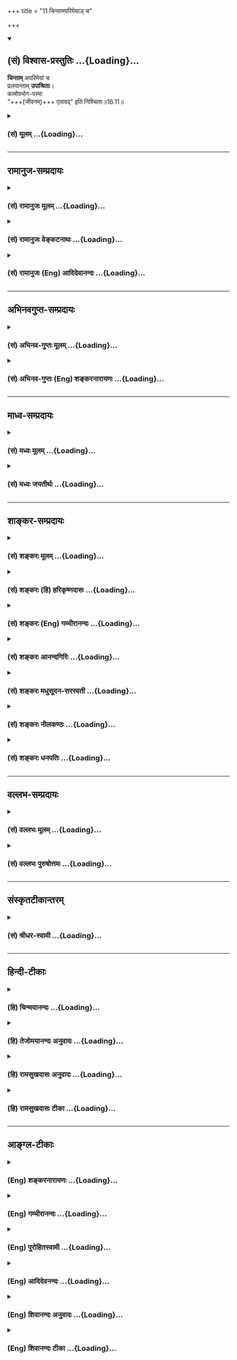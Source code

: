 +++
title = "11 चिन्तामपरिमेयाञ् च"

+++
<div class="js_include" newlevelforh1="2" title="(सं) विश्वास-प्रस्तुतिः" unfilled url="/purANam_vaiShNavam/mahAbhAratam/06-bhIShma-parva/03-bhagavad-gItA-parva/saMskRtam/vishvAsa-prastutiH/16_daivAsura-sampad-vib/11_chintAmaparimeyA~.md">
<details open><summary><h2>(सं) विश्वास-प्रस्तुतिः ...{Loading}...</h2></summary>

**चिन्ताम्** अपरिमेयां च  
प्रलयान्ताम् **उपाश्रिताः**।  
कामोपभोग-परमा  
"+++(जीवनम्)+++ एतावद्" इति निश्चिताः॥16.11॥
</details>
</div>
<div class="js_include collapsed" newlevelforh1="3" title="(सं) मूलम्" unfilled url="/purANam_vaiShNavam/mahAbhAratam/06-bhIShma-parva/03-bhagavad-gItA-parva/saMskRtam/mUlam/16_daivAsura-sampad-vib/11_chintAmaparimeyA~.md">
<details><summary><h3>(सं) मूलम् ...{Loading}...</h3></summary>

चिन्तामपरिमेयां च प्रलयान्तामुपाश्रिताः।  
कामोपभोगपरमा एतावदिति निश्चिताः।।16.11।।
</details>
</div>


_________________
## रामानुज-सम्प्रदायः
<div class="js_include collapsed" newlevelforh1="3" title="(सं) रामानुजः मूलम्" unfilled url="/purANam_vaiShNavam/mahAbhAratam/06-bhIShma-parva/03-bhagavad-gItA-parva/saMskRtam/rAmAnujaH/mUlam/16_daivAsura-sampad-vib/11_chintAmaparimeyA~.md">
<details><summary><h3>(सं) रामानुजः मूलम् ...{Loading}...</h3></summary>

।।16.11।। अद्य श्वो वा मुमूर्षवः **चिन्ताम् अपरिमेयां च** अपरिच्छेद्यां
**प्रलयान्तां** प्राकृतप्रलयावधिकालसाध्यविषयाम् **उपाश्रिताः।** तथा
**कामोपभोगपरमाः** कामोपभोग एव परमपुरुषार्थः; इति मन्वानाः। **एतावद् इति
निश्चिताः;** इतः अधिकः पुरुषार्थो न विद्यते इति संजातनिश्चयाः।

</details>
</div>
<div class="js_include collapsed" newlevelforh1="3" title="(सं) रामानुजः वेङ्कटनाथः" unfilled url="/purANam_vaiShNavam/mahAbhAratam/06-bhIShma-parva/03-bhagavad-gItA-parva/saMskRtam/rAmAnujaH/venkaTanAthaH/16_daivAsura-sampad-vib/11_chintAmaparimeyA~.md">
<details><summary><h3>(सं) रामानुजः वेङ्कटनाथः ...{Loading}...</h3></summary>

  
  
।।16.11।। एवं प्रवर्तकानामुपर्युपरिमनोविकारादय उच्यन्ते --
चिन्तामपरिमेयामित्यादिभिः। अशक्यविषयवृथाप्रयासव्यञ्जनायाऽऽहअद्य श्वो
वेति। अपरिमेयाम् इत्यसङ्ख्येयविषयत्वेनानन्तशाखत्वं विवक्षितमित्याह --
अपरिच्छेद्यामिति। प्रलयान्ताम् इत्यत्र शरीरपातावधिकत्वोक्तिर्मन्दा
अनन्तकालसाध्यमल्पकालेन सिसाधयिषन्तीति तु व्यामोहातिशयख्यापनेन
सप्रयोजनमिदम् प्रलयशब्दश्च प्रसिद्धतमविषय उचितः चिन्तयितॄणां
पुरुषाणामाप्रलयस्थायित्वाभावाच्चिन्तायाः स्वरूपेण प्रलयान्तत्वं
चायुक्तमित्यभिप्रायेणाऽऽहप्राकृतप्रलयावधिकालसाध्यविषयामिति। असङ्ख्येयेषु
चिन्ताविषयेष्वेकैकोऽपि दुस्साध्य इति भावः। प्रयोजनतयाऽभिमतेषु कामोपभोग
एव परमो येषां तेऽत्र कामोपभोगपरमाः तदाहकामोपभोग एवेति।
स्वर्गापवर्गप्रतिषेधार्थ एतावच्छब्द इत्याह -- इतोऽधिक इति। सञ्जातनिश्चया
इति। अत्र निश्चितशब्देभुक्ता ब्राह्मणाः इतिवत्कर्तरि क्त इति भावः।  
  

</details>
</div>
<div class="js_include collapsed" newlevelforh1="3" title="(सं) रामानुजः (Eng) आदिदेवानन्दः" unfilled url="/purANam_vaiShNavam/mahAbhAratam/06-bhIShma-parva/03-bhagavad-gItA-parva/saMskRtam/rAmAnujaH/english/AdidevAnandaH/16_daivAsura-sampad-vib/11_chintAmaparimeyA~.md">
<details><summary><h3>(सं) रामानुजः (Eng) आदिदेवानन्दः ...{Loading}...</h3></summary>

16.11 Those who are sure to die today or tomorrow 'obsess themselves
with cares' in regard to objects the attainment of which is not possible
even by the time of death. Likewise, they look upon 'enjoyment of
desires' as their highest aim, viz., they regard the satisfaction of
sensual enjoyments as the highest aim of human life. They are convinced
that this is all, viz., they are assured that there is no value in human
life greater than this.

</details>
</div>


_________________
## अभिनवगुप्त-सम्प्रदायः
<div class="js_include collapsed" newlevelforh1="3" title="(सं) अभिनव-गुप्तः मूलम्" unfilled url="/purANam_vaiShNavam/mahAbhAratam/06-bhIShma-parva/03-bhagavad-gItA-parva/saMskRtam/abhinava-guptaH/mUlam/16_daivAsura-sampad-vib/11_chintAmaparimeyA~.md">
<details><summary><h3>(सं) अभिनव-गुप्तः मूलम् ...{Loading}...</h3></summary>

।।16.9 -- 16.12।। एतामित्यादि अर्थसंचयानित्यन्तम्। चिन्ता तेषां
प्रलयान्ता अवरितं (ता) संसृतिप्रलयाव्युपरमात्। एतावदितिकामोपभोग एव परं
(परमं) कृत्यम् \[एषाम्\] तन्नाशाच्च परं क्रोधः। अत एवाह कामक्रोधपरायणाः
इति।

</details>
</div>
<div class="js_include collapsed" newlevelforh1="3" title="(सं) अभिनव-गुप्तः (Eng) शङ्करनारायणः" unfilled url="/purANam_vaiShNavam/mahAbhAratam/06-bhIShma-parva/03-bhagavad-gItA-parva/saMskRtam/abhinava-guptaH/english/shankaranArAyaNaH/16_daivAsura-sampad-vib/11_chintAmaparimeyA~.md">
<details><summary><h3>(सं) अभिनव-गुप्तः (Eng) शङ्करनारायणः ...{Loading}...</h3></summary>

16.11 See Coment under 16.12

</details>
</div>


_________________
## माध्व-सम्प्रदायः
<div class="js_include collapsed" newlevelforh1="3" title="(सं) मध्वः मूलम्" unfilled url="/purANam_vaiShNavam/mahAbhAratam/06-bhIShma-parva/03-bhagavad-gItA-parva/saMskRtam/madhvaH/mUlam/16_daivAsura-sampad-vib/11_chintAmaparimeyA~.md">
<details><summary><h3>(सं) मध्वः मूलम् ...{Loading}...</h3></summary>

।।16.11।। Sri Madhvacharya did not comment on this sloka.,

</details>
</div>
<div class="js_include collapsed" newlevelforh1="3" title="(सं) मध्वः जयतीर्थः" unfilled url="/purANam_vaiShNavam/mahAbhAratam/06-bhIShma-parva/03-bhagavad-gItA-parva/saMskRtam/madhvaH/jayatIrthaH/16_daivAsura-sampad-vib/11_chintAmaparimeyA~.md">
<details><summary><h3>(सं) मध्वः जयतीर्थः ...{Loading}...</h3></summary>

।।16.11।। Sri Jayatirtha did not comment on this sloka.  
  

</details>
</div>


_________________
## शाङ्कर-सम्प्रदायः
<div class="js_include collapsed" newlevelforh1="3" title="(सं) शङ्करः मूलम्" unfilled url="/purANam_vaiShNavam/mahAbhAratam/06-bhIShma-parva/03-bhagavad-gItA-parva/saMskRtam/shankaraH/mUlam/16_daivAsura-sampad-vib/11_chintAmaparimeyA~.md">
<details><summary><h3>(सं) शङ्करः मूलम् ...{Loading}...</h3></summary>

।।16.11।। --,**चिन्ताम् अपरिमेयां च;** न परिमातुं शक्यते यस्याः
चिन्तायाः इयत्ता सा अपरिमेया; ताम् अपरिमेयाम्; **प्रलयान्तां**
मरणान्ताम् **उपाश्रिताः;** सदा चिन्तापराः इत्यर्थः। **कामोपभोगपरमाः;**
काम्यन्ते इति कामाः विषयाः शब्दादयः तदुपभोगपरमाः अयमेव परमः पुरुषार्थः
यः कामोपभोगः इत्येवं निश्चितात्मानः; **एतावत् इति निश्चिताः**।।

</details>
</div>
<div class="js_include collapsed" newlevelforh1="3" title="(सं) शङ्करः (हि) हरिकृष्णदासः" unfilled url="/purANam_vaiShNavam/mahAbhAratam/06-bhIShma-parva/03-bhagavad-gItA-parva/saMskRtam/shankaraH/hindI/harikRShNadAsaH/16_daivAsura-sampad-vib/11_chintAmaparimeyA~.md">
<details><summary><h3>(सं) शङ्करः (हि) हरिकृष्णदासः ...{Loading}...</h3></summary>

।।16.11।। तथा --, जिसकी इयत्ता न जानी जा सके; ऐसी अपरिमेय -- अपार;
प्रलयतक -- मरणपर्यन्त रहनेवाली चिन्ताके आश्रित हुए; अर्थात् सदा
चिन्ताग्रस्त हुए; तथा कामोपभोगके परायण -- जिनकी कामना की जाय वे शब्दादि
विषय काम हैं; उनके उपभोगमें तत्पर हुए -- तथा विषयोंका उपभोग करना; बस यही
परम पुरुषार्थ है; ऐसा निश्चय रखनेवाले।

</details>
</div>
<div class="js_include collapsed" newlevelforh1="3" title="(सं) शङ्करः (Eng) गम्भीरानन्दः" unfilled url="/purANam_vaiShNavam/mahAbhAratam/06-bhIShma-parva/03-bhagavad-gItA-parva/saMskRtam/shankaraH/english/gambhIrAnandaH/16_daivAsura-sampad-vib/11_chintAmaparimeyA~.md">
<details><summary><h3>(सं) शङ्करः (Eng) गम्भीरानन्दः ...{Loading}...</h3></summary>

16.11 Upasritah, beset with; aparimeyam, innumerable; cintam,
cares-worries that defy estimation of their limits!, i.e., constantly
burdened with cares; pralayantam, which end (only) with death;
kama-upabhoga-paramah, holding that the enjoyment of desirable objects
is the highest goal-kama is derived in the sense of 'that which is
desired for', viz sound etc.; considered their enjoyment to be the
highest; having their minds convinced thus that this alone, viz the
enjoyment of desirable objects, is the highest human goal; niscitah,
feeling sure; iti, that; etavat, this is all-

</details>
</div>
<div class="js_include collapsed" newlevelforh1="3" title="(सं) शङ्करः आनन्दगिरिः" unfilled url="/purANam_vaiShNavam/mahAbhAratam/06-bhIShma-parva/03-bhagavad-gItA-parva/saMskRtam/shankaraH/AnandagiriH/16_daivAsura-sampad-vib/11_chintAmaparimeyA~.md">
<details><summary><h3>(सं) शङ्करः आनन्दगिरिः ...{Loading}...</h3></summary>

।।16.11।। तानेव विधान्तरेण विशिनष्टि -- **किञ्चेति।**
चिन्तामात्मीययोगक्षेमोपायालोचनात्मिकामपरिमेयविषयत्वात्परिमातुमशक्यामाश्रिता
इति संबन्धः। एष कामोपभोगः परमयनं सुखस्येत्येतावत्पारत्रिकं नु नास्ति
सुखमिति निश्चयवन्त इत्याह -- **एतावदितीति।**

</details>
</div>
<div class="js_include collapsed" newlevelforh1="3" title="(सं) शङ्करः मधुसूदन-सरस्वती" unfilled url="/purANam_vaiShNavam/mahAbhAratam/06-bhIShma-parva/03-bhagavad-gItA-parva/saMskRtam/shankaraH/madhusUdana-sarasvatI/16_daivAsura-sampad-vib/11_chintAmaparimeyA~.md">
<details><summary><h3>(सं) शङ्करः मधुसूदन-सरस्वती ...{Loading}...</h3></summary>

।।16.11।। तानेव पुनर्विशिनष्टि -- चिन्तामिति।
चिन्तामात्मीययोगक्षेमोपायालोचनात्मिकामपरिमेयामपरिमेयविषयत्वात्परिमातुमशक्यां
प्रलयो मरणमेवान्तो यस्यास्तां प्रलयान्ताम्। यावज्जीवमनुवर्तमानामिति
यावत्। न केवलमशुचिव्रताः प्रवर्तन्ते किंत्वेतादृशीं चिन्तां चोपाश्रिता
इति समुच्चयार्थश्चकारः। सदानन्तचिन्तापरा अपि न
कदाचित्पारलौकिकचिन्तायुताः किंतु कामोपभोगपरमाः काम्यन्त इति कामा दृष्टाः
शब्दादयो विषयास्तदुपभोग एव परमः पुरुषार्थो न धर्मादिर्येषां ते,तथा।
पारलौकिकमुत्तमं सुखं कुतो न कामयन्ते तत्राह -- एतावदिति। एतावद्दृष्टमेव
सुखं नान्यदेतच्छरीरवियोगे भोग्यं सुखमस्त्येतत्कायातिरिक्तस्य
भोक्तुरभावादिति निश्चिता एवं निश्चयवन्तः। तथाच बार्हस्पत्यं
सूत्रंचैतन्यविशिष्टः कामः पुरुषः; काम एवैकः पुरुषार्थः इति च।

</details>
</div>
<div class="js_include collapsed" newlevelforh1="3" title="(सं) शङ्करः नीलकण्ठः" unfilled url="/purANam_vaiShNavam/mahAbhAratam/06-bhIShma-parva/03-bhagavad-gItA-parva/saMskRtam/shankaraH/nIlakaNThaH/16_daivAsura-sampad-vib/11_chintAmaparimeyA~.md">
<details><summary><h3>(सं) शङ्करः नीलकण्ठः ...{Loading}...</h3></summary>

।।16.11।। चिन्तां योगक्षेमविषयाम्। प्रलयान्तां मरणावधिम्। एतावत् देह
एवात्मा कामभोग एव पुरुषार्थ इतोऽन्यन्नास्ति इति निश्चिताः निश्चयवन्तः।
तथा च बार्हस्पत्यं सूत्रंचैतन्यविशिष्टः कामः पुरुषः। काम एवैकः
पुरुषार्थः इति च।

</details>
</div>
<div class="js_include collapsed" newlevelforh1="3" title="(सं) शङ्करः धनपतिः" unfilled url="/purANam_vaiShNavam/mahAbhAratam/06-bhIShma-parva/03-bhagavad-gItA-parva/saMskRtam/shankaraH/dhanapatiH/16_daivAsura-sampad-vib/11_chintAmaparimeyA~.md">
<details><summary><h3>(सं) शङ्करः धनपतिः ...{Loading}...</h3></summary>

।।16.11।। आसुरानेव विधान्तरेण पुनर्विशिनष्टि। चिन्तां
योगक्षेमोपायालोचनात्मिकामपरिमेयविषयत्वात् यस्याश्चिन्ताया इयत्ता न
परिमातुं शक्यते सा परिमातुमशक्या तां प्रलयान्तां मरणपर्यन्तामुपाश्रिताः।
सदाचिन्तापरा इत्यर्थः। काम्यन्त इति कामाः शब्दादयस्तदुपभोगः
परमपुरुषार्थो येषामयमेव परमः पुरुषार्थो यः कामोपभोगः पारत्रिकं तु सुखं
नास्तयेवेत्येवं निश्चितात्मानः एतत्कायातिरिक्तस्य भोक्तुरभावात्। तथाच
बार्हस्पत्ये सूत्रेचैतन्यविशिष्टः कामः पुरुषः; काम एवैकः पुरुषार्थः इति
च।

</details>
</div>


_________________
## वल्लभ-सम्प्रदायः
<div class="js_include collapsed" newlevelforh1="3" title="(सं) वल्लभः मूलम्" unfilled url="/purANam_vaiShNavam/mahAbhAratam/06-bhIShma-parva/03-bhagavad-gItA-parva/saMskRtam/vallabhaH/mUlam/16_daivAsura-sampad-vib/11_chintAmaparimeyA~.md">
<details><summary><h3>(सं) वल्लभः मूलम् ...{Loading}...</h3></summary>

।।16.11।। चिन्तामिति। एतावदिति। कामोपभोग एव फलमिति निश्चिताः।

</details>
</div>
<div class="js_include collapsed" newlevelforh1="3" title="(सं) वल्लभः पुरुषोत्तमः" unfilled url="/purANam_vaiShNavam/mahAbhAratam/06-bhIShma-parva/03-bhagavad-gItA-parva/saMskRtam/vallabhaH/puruShottamaH/16_daivAsura-sampad-vib/11_chintAmaparimeyA~.md">
<details><summary><h3>(सं) वल्लभः पुरुषोत्तमः ...{Loading}...</h3></summary>

  
  
।।16.11।। किञ्च -- चिन्तामिति। अपरिमेयां परिमातुमशक्यां प्रलयान्तां
मरणान्तां चिन्तामुपाश्रिताः; अहर्निशं चिन्तापरा इत्यर्थः। कामोपभोग एव
परमः फलरूपो येषां; एतावत्पुरुषार्थकामोपभोग एवेति निश्चिताः
कृतनिश्चयाः।  
  

</details>
</div>


_________________
## संस्कृतटीकान्तरम्
<div class="js_include collapsed" newlevelforh1="3" title="(सं) श्रीधर-स्वामी" unfilled url="/purANam_vaiShNavam/mahAbhAratam/06-bhIShma-parva/03-bhagavad-gItA-parva/saMskRtam/shrIdhara-svAmI/16_daivAsura-sampad-vib/11_chintAmaparimeyA~.md">
<details><summary><h3>(सं) श्रीधर-स्वामी ...{Loading}...</h3></summary>

।।16.11।। किंच **-- चिन्तामिति।** प्रलयो मरणमेवान्तो यस्यास्ताम्।
अपरिमेयां परिमातुमशक्यां चिन्तामाश्रिताः। नित्यचिन्तापरायणा इत्यर्थः।
कामोपभोग एव परमो येषां ते; एतावदिति कामोपभोग एव परमः पुरुषार्थो
नान्यदस्तीति कृतनिश्चयाः; अर्थसंचयानीहन्त इत्युत्तरेणान्वयः। तथाच
बार्हस्पत्यं सूत्रम् -- काम एवैकः पुरुषार्थः इति;चैतन्यविशिष्टः कामः
पुरुषः इति च।

</details>
</div>


_________________
## हिन्दी-टीकाः
<div class="js_include collapsed" newlevelforh1="3" title="(हि) चिन्मयानन्दः" unfilled url="/purANam_vaiShNavam/mahAbhAratam/06-bhIShma-parva/03-bhagavad-gItA-parva/hindI/chinmayAnandaH/16_daivAsura-sampad-vib/11_chintAmaparimeyA~.md">
<details><summary><h3>(हि) चिन्मयानन्दः ...{Loading}...</h3></summary>

।।16.11।। चिन्ता और व्याकुलता से ग्रस्त ये हतोत्साहित लोग अपने निरर्थक
उद्यमों के जीवन को दुख के गलियारे से खींचते हुए मृत्यु के आंगन में ले
आते हैं। सामान्य जीवन में; ये चिन्ताएं शान्ति और आनन्द के दुर्ग पर टूट
पड़ती हैं और विशेष रूप से तब; जब शक्तिशाली कामनाओं ने मनुष्य को जीतकर
अपने वश में कर लिया होता है। अपनी इष्ट वस्तुओं को प्राप्त करने (योग) के
लिए परिश्रम और संघर्ष तथा प्राप्त की गयी वस्तुओं के रक्षण (क्षेम) की
व्याकुलता; यही मनुष्य जीवन की चिन्ताएं होती हैं। जीवन पर्यन्त की कालावधि
केवल इन्हीं चिन्ताओं में अपव्यय करना और अन्त में; यही पाना कि हम उसमें
कितने दयनीय रूप से विफल हुए हैं; वास्तव में एक बड़ी त्रासदी
है। कामोपभोगपरमा सत्कार्य के क्षेत्र में हो या दुष्कृत्य के क्षेत्र में;
मनुष्य को निरन्तर कार्यरत रहने के लिए किसी दर्शन (जीवन विषयक दृष्टिकोण)
की आवश्यकता होती है; जिसके बिना उसके प्रयत्न असंबद्ध; हीनस्तर के और
निरर्थक होते हैं। आसुरी स्वभाव के लोगों का जीवनदर्शन निरपवादरूप से
सर्वत्र एक समान ही होता है। इस श्लोक में चार्वाक मत (नास्तिक दर्शन) को
इंगित किया गया है। इस मत के अनुसार काम ही मनुष्य जीवन का परम पुरषार्थ
है; अन्य धर्म या मोक्ष कुछ नहीं। इतना ही है सामान्यत; ये भौतिकतावादी
मूर्ख नहीं होते; परन्तु वे अत्यन्त स्थूल बुद्धि और सतही दृष्टि से विचार
करते हैं। वे यह अनुभव करते हैं कि केवल विषय भोग का जीवन दुखपूर्ण होता
है; और इसमें क्षुद्र लाभ के लिये मनुष्य को अत्यधिक मूल्य चुकाना पड़ता
है। फिर भी; वे अपनी अनियंत्रित कामवासना को ही तृप्त करने में रत और
व्यस्त रहते हैं। उनसे यदि इस विषय में प्रश्न पूछा जाये; तो उनका उत्तर
होगा कि यह संघर्ष ही जीवन है। वह सुख और शान्तिमय जीवन को जानते ही नहीं
है। वे प्राय निराशावादी होते हैं और नैतिक दृष्टि से जीवन विषयक गंभीर
विचार करने से कतराते हैं। फलत उनमें आत्महत्या और नर हत्या की
प्रवृत्तियाँ भी देखी जा सकती हैं। उनकी धारणा यह होती है कि चिन्ता और दुख
से ही जीवन की रचना हुई है। जीवन के सतही असामञ्जस्य और विषमताओं के पीछे
जो सामञ्जस्य और लय है; उसे वह पहचान नहीं पाते। भविष्य में कोई आशा की
किरण न देखकर उनका हृदय कटुता से भर जाता है और फिर उनका जीवन मात्र
प्रतिशोधपूर्ण हो जाता है। निष्फल परिश्रम में वे अपनी शक्तियों का अपव्यय
करते हैं और अन्त में थके; हारे और निराश होकर दयनीय मृत्यु को प्राप्त
होते हैं। उपर्युक्त जीवन दर्शन की अभिव्यक्ति को अगले श्लोक में बताते हुये
भगवान् कहते हैं

</details>
</div>
<div class="js_include collapsed" newlevelforh1="3" title="(हि) तेजोमयानन्दः अनुवादः" unfilled url="/purANam_vaiShNavam/mahAbhAratam/06-bhIShma-parva/03-bhagavad-gItA-parva/hindI/tejomayAnandaH/anuvAdaH/16_daivAsura-sampad-vib/11_chintAmaparimeyA~.md">
<details><summary><h3>(हि) तेजोमयानन्दः अनुवादः ...{Loading}...</h3></summary>

।।16.11।। मरणपर्यन्त रहने वाली अपरिमित चिन्ताओं से ग्रस्त और विषयोपभोग
को ही परम लक्ष्य मानने वाले ये आसुरी लोग इस निश्चित मत के होते हैं कि
"इतना ही (सत्य, आनन्द) है"।।

</details>
</div>
<div class="js_include collapsed" newlevelforh1="3" title="(हि) रामसुखदासः अनुवादः" unfilled url="/purANam_vaiShNavam/mahAbhAratam/06-bhIShma-parva/03-bhagavad-gItA-parva/hindI/rAmasukhadAsaH/anuvAdaH/16_daivAsura-sampad-vib/11_chintAmaparimeyA~.md">
<details><summary><h3>(हि) रामसुखदासः अनुवादः ...{Loading}...</h3></summary>

।।16.11।। वे मृत्युपर्यन्त रहनेवाली अपार चिन्ताओंका आश्रय लेनेवाले,
पदार्थोंका संग्रह और उनका भोग करनेमें ही लगे रहनेवाले और 'जो कुछ है, वह
इतना ही है' -- ऐसा निश्चय करनेवाले होते हैं।

</details>
</div>
<div class="js_include collapsed" newlevelforh1="3" title="(हि) रामसुखदासः टीका" unfilled url="/purANam_vaiShNavam/mahAbhAratam/06-bhIShma-parva/03-bhagavad-gItA-parva/hindI/rAmasukhadAsaH/TIkA/16_daivAsura-sampad-vib/11_chintAmaparimeyA~.md">
<details><summary><h3>(हि) रामसुखदासः टीका ...{Loading}...</h3></summary>

।।16.11।।***व्याख्या --***  **चिन्तामपरिमेयां च प्रलयान्तामुपाश्रिताः
--** आसुरीसम्पदावाले मनुष्योंमें ऐसी चिन्ताएँ रहती हैं; जिनका कोई मापतौल
नहीं है। जबतक प्रलय अर्थात् मौत नहीं आती; तबतक उनकी चिन्ताएँ मिटती नहीं।
ऐसी प्रलयतक रहनेवाली चिन्ताओंका फल भी प्रलयहीप्रलय अर्थात् बारबार मरना
ही होता है। चिन्ताके दो विषय होते हैं -- एक पारमार्थिक और दूसरा सांसारिक।
मेरा कल्याण; मेरा उद्धार कैसे हो परब्रह्म परमात्माका निश्चय कैसे हो
**(चिन्ता परब्रह्मविनिश्चयाय)** इस प्रकार जिनको पारमार्थिक चिन्ता होती
है; वे श्रेष्ठ हैं। परन्तु आसुरीसम्पदावालोंको ऐसी चिन्ता नहीं होती। वे
तो इससे विपरीत सांसारिक चिन्ताओंके आश्रित रहते हैं कि हम कैसे जीयेंगे
अपना जीवननिर्वाह कैसे करेंगे हमारे बिना बड़ेबूढ़े किसके आश्रित जीयेंगे
हमारा मान; आदर; प्रतिष्ठा; इज्जत; प्रसिद्धि; नाम आदि कैसे बने रहेंगे
मरनेके बाद हमारे बालबच्चोंकी क्या दशा होगी मर जायँगे तो धनसम्पत्ति;
जमीनजायदादका क्या होगा धनके बिना हमारा काम कैसे चलेगा धनके बिना मकानकी
मरम्मत कैसे होगी आदिआदि। मनुष्य व्यर्थमें ही चिन्ता करता है। निर्वाह तो
होता रहेगा। निर्वाहकी चीजें तो बाकी रहेंगी और उनके रहते हुए ही मरेंगे।
अपने पास एक लंगोटी रखनेवाले विरक्तसेविरक्तकी भी फटी लंगोटी और फूटी
तूम्बी बाकी बचती है और मरता है पहले। ऐसे ही सभी व्यक्ति वस्तु आदिके रहते
हुए ही मरते हैं। यह नियम नहीं है कि,धन पासमें होनेसे आदमी मरता न हो। धन
पासमें रहतेरहते ही मनुष्य मर जाता है और धन पड़ा रहता है; काममें नहीं
आता। एक बहुत बड़ा धनी आदमी था। उसने तिजोरीकी तरह लोहेका एक मजबूत मकान बना
रखा था; जिसमें बहुत रत्न रखे हुए थे। उस मकानका दरवाजा ऐसा बना हुआ था; जो
बंद होनेपर चाबीके बिना खुलता नहीं था। एक बार वह धनी आदमी बाहर चाबी
छोड़कर उस मकानके भीतर चला गया और उसने भूलसे दरवाजा बंद कर लिया। अब
चाबीके बिना दरवाना न खुलनेसे अन्न; जल; हवाके अभावमें मरते हुए उसने लिखा
कि इतनी धनसम्पत्ति आज मेरे पास रहते हुए भी मैं मर रहा हूँ क्योंकि मुझे
भीतर अन्नजल नहीं मिल रहा है; हवा नहीं मिल रही है ऐसे ही खाद्य पदार्थोंके
रहनेसे नहीं मरेगा; यह भी नियम नहीं है। भोगोंके पासमें होते हुए भी ऐसे ही
मरेगा। जैसे पेट आदिमें रोग लग जानेपर वैद्यडाक्टर उसको (अन्न पासमें रहते
हुए भी) अन्न खाने नहीं देते; ऐसे ही मरना हो; तो पदार्थोंके रहते हुए भी
मनुष्य मर जाता है।  
  
जो अपने पास एक कौड़ीका भी संग्रह नहीं करते; ऐसे विरक्त संतोंको भी
प्रारब्धके अनुसार आवश्यकतासे अधिक चीजें मिल जाती हैं। अतः जीवननिर्वाह
चीजोंके अधीन नहीं है **(टिप्पणी प₀ 818)**। परन्तु इस तत्त्वको आसुरी
प्रकृतिवाले मनुष्य नहीं समझ सकते। वे तो यही समझते हैं कि हम चिन्ता करते
हैं; कामना करते हैं; विचार करते हैं; उद्योग करते हैं; तभी चीजें मिलती
हैं। यदि ऐसा न करें; तो भूखों मरना पड़े **कामोपभोगपरमाः --** जो मनुष्य
धनादि पदार्थोंका उपभोग करनेके परायण हैं; उनकी तो हरदम यही इच्छा रहती है
कि सुखसामग्रीका खूब संग्रह कर लें और भोग भोग लें। उनको तो भोगोंके लिये
धन चाहिये संसारमें बड़ा बननेके लिये धन चाहिये; सुखआराम; स्वादशौकीनी
आदिके लिये धन चाहिये। तात्पर्य है कि उनके लिये भोगोंसे बढ़कर कुछ नहीं
है।  
  
**एतावदिति निश्चिताः --** उनका यह निश्चय होता है कि सुख भोगना और संग्रह
करना -- इसके सिवाय और कुछ नहीं है **(टिप्पणी प₀ 819.1)**। इस संसारमें जो
कुछ है; यही है। अतः उनकी दृष्टिमें परलोक एक ढकोसला है। उनकी मान्यता रहती
है कि मरनेके बाद कहीं आनाजाना नहीं होता। बस; यहाँ शरीरके रहते हुए जितना
सुख भोग लें; वही ठीक है क्योंकि मरनेपर तो शरीर यहीं बिखर जायगा
**(टिप्पणी प₀ 819.2)**। शरीर स्थिर रहनेवाला है नहीं; आदिआदि भोगोंके
निश्चयके सामने वे पापपुण्य; पुनर्जन्म आदिको भी नहीं मानते।

</details>
</div>


_________________
## आङ्ग्ल-टीकाः
<div class="js_include collapsed" newlevelforh1="3" title="(Eng) शङ्करनारायणः" unfilled url="/purANam_vaiShNavam/mahAbhAratam/06-bhIShma-parva/03-bhagavad-gItA-parva/english/shankaranArAyaNaH/16_daivAsura-sampad-vib/11_chintAmaparimeyA~.md">
<details><summary><h3>(Eng) शङ्करनारायणः ...{Loading}...</h3></summary>

16.11. Adhering to their anxiety that is ultimited and may end only at
the time of dissolution; viewing the gratification of their desires
alone as their highest goal; ascertaining that this much alone exists;

</details>
</div>
<div class="js_include collapsed" newlevelforh1="3" title="(Eng) गम्भीरानन्दः" unfilled url="/purANam_vaiShNavam/mahAbhAratam/06-bhIShma-parva/03-bhagavad-gItA-parva/english/gambhIrAnandaH/16_daivAsura-sampad-vib/11_chintAmaparimeyA~.md">
<details><summary><h3>(Eng) गम्भीरानन्दः ...{Loading}...</h3></summary>

16.11 Beset with innumerable cares which end (only) with death, holding
that the enjoyment of desirable objects is the highest goal, feeling
sure that this is all.

</details>
</div>
<div class="js_include collapsed" newlevelforh1="3" title="(Eng) पुरोहितस्वामी" unfilled url="/purANam_vaiShNavam/mahAbhAratam/06-bhIShma-parva/03-bhagavad-gItA-parva/english/purohitasvAmI/16_daivAsura-sampad-vib/11_chintAmaparimeyA~.md">
<details><summary><h3>(Eng) पुरोहितस्वामी ...{Loading}...</h3></summary>

16.11 Poring anxiously over evil resolutions, which only end in death;
seeking only the gratification of desire as the highest goal; seeing
nothing beyond;

</details>
</div>
<div class="js_include collapsed" newlevelforh1="3" title="(Eng) आदिदेवनन्दः" unfilled url="/purANam_vaiShNavam/mahAbhAratam/06-bhIShma-parva/03-bhagavad-gItA-parva/english/AdidevanandaH/16_daivAsura-sampad-vib/11_chintAmaparimeyA~.md">
<details><summary><h3>(Eng) आदिदेवनन्दः ...{Loading}...</h3></summary>

16.11 Obsessed by unlimited cares which end with dissolution, looking
upon enjoyment of desires as their highest aim, and convinced that this
is all;

</details>
</div>
<div class="js_include collapsed" newlevelforh1="3" title="(Eng) शिवानन्दः अनुवादः" unfilled url="/purANam_vaiShNavam/mahAbhAratam/06-bhIShma-parva/03-bhagavad-gItA-parva/english/shivAnandaH/anuvAdaH/16_daivAsura-sampad-vib/11_chintAmaparimeyA~.md">
<details><summary><h3>(Eng) शिवानन्दः अनुवादः ...{Loading}...</h3></summary>

16.11 Giving themselves over to immeasurable cares ending only with
death, regarding gratification of lust as their highest aim, and feeling
sure that that is all.

</details>
</div>
<div class="js_include collapsed" newlevelforh1="3" title="(Eng) शिवानन्दः टीका" unfilled url="/purANam_vaiShNavam/mahAbhAratam/06-bhIShma-parva/03-bhagavad-gItA-parva/english/shivAnandaH/TIkA/16_daivAsura-sampad-vib/11_chintAmaparimeyA~.md">
<details><summary><h3>(Eng) शिवानन्दः टीका ...{Loading}...</h3></summary>

16.11 चिन्ताम् cares; अपरिमेयाम् immeasurable; च and; प्रलयान्तम् ending
only with death; उपाश्रिताः refuged in; कामोपभोगपरमाः regarding
gratification of lust as their highest aim; एतावत् that is all; इति
thus; निश्चिताः feeling sure.Commentary They are beset with immense
cares; worries and anxieties and their minds are engrossed in aciring
and preserving the countless sensual objects. They have got the strong
conviction that the sensual enjoyment is the highest end of a man. They
are steeped in enjoying the objects of the senses. They firmly believe
that that is everything. They believe that sensual enjoyment is the
supreme source of happiness and there is no such thing as eternal bliss
of the soul or transcendental bliss of the Self. They have no belief in
the happiness in another world (or plane) or in the perennial bliss
which is independent of sensual objects; which is beyond the reach of
the senses. They have a dull and gross intellect; and so they cannot
grasp the subtle higher truth. Sensual enjoyment is the greatest object
of attainment for them.

</details>
</div>
